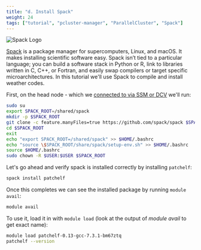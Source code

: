 ```yaml
---
title: "d. Install Spack"
weight: 24
tags: ["tutorial", "pcluster-manager", "ParallelCluster", "Spack"]
---
```


![Spack Logo](/images/pcluster/spack.svg)

[Spack](https://spack.io/) is a package manager for supercomputers, Linux, and macOS. It makes installing scientific software easy. Spack isn’t tied to a particular language; you can build a software stack in Python or R, link to libraries written in C, C++, or Fortran, and easily swap compilers or target specific microarchitectures. In this tutorial we'll use Spack to compile and install weather codes.

First, on the head node - which we [connected to via SSM or DCV](02-connect-cluster.html) we'll run:

```bash
sudo su
export SPACK_ROOT=/shared/spack
mkdir -p $SPACK_ROOT
git clone -c feature.manyFiles=true https://github.com/spack/spack $SPACK_ROOT
cd $SPACK_ROOT
exit
echo "export SPACK_ROOT=/shared/spack" >> $HOME/.bashrc
echo "source \$SPACK_ROOT/share/spack/setup-env.sh" >> $HOME/.bashrc
source $HOME/.bashrc
sudo chown -R $USER:$USER $SPACK_ROOT
```

Let's go ahead and verify spack is installed correctly by installing `patchelf`:

```bash
spack install patchelf
```

Once this completes we can see the installed package by running `module avail`:

```bash
module avail
```

To use it, load it in with `module load` (look at the output of *module avail* to get exact name):

```bash
module load patchelf-0.13-gcc-7.3.1-bm67ztq
patchelf --version
```